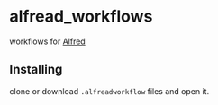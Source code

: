 # alfread_workflows

workflows for [Alfred](https://www.alfredapp.com/)

## Installing

clone or download `.alfreadworkflow` files and open it.

